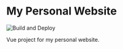 # My Personal Website

![Build and Deploy](https://github.com/JesseSousa/my-personal-website/actions/workflows/build-and-deploy.yml/badge.svg)

Vue project for my personal website.
